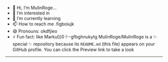 - 👋 Hi, I’m MulinRoge...
- 👀 I’m interested in 
- 🌱 I’m currently learning
- 📫 How to reach me .figboiujk
- 😄 Pronouns: okdfjieo
- ⚡ Fun fact: like Markul))0
!--gfbghnukytg
MulinRoge/MulinRoge is a ✨ special ✨ repository because its `README.md` (this file) appears on your GitHub profile.
You can click the Preview link to take a look 
---
